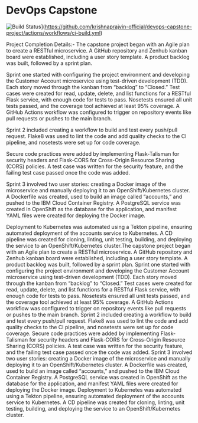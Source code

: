 # DevOps Capstone

![Build Status](https://github.com/krishnaprajvin-official/devops-capstone-project/actions/workflows/ci-build.yml/badge.svg)](https://github.com/krishnaprajvin-official/devops-capstone-project/actions/workflows/ci-build.yml)

Project Completion Details:-
The capstone project began with an Agile plan to create a RESTful microservice. A GitHub repository and Zenhub kanban board were established, including a user story template. A product backlog was built, followed by a sprint plan. 

Sprint one started with configuring the project environment and developing the Customer Account microservice using test-driven development (TDD). Each story moved through the kanban from “backlog” to “Closed.”
Test cases were created for read, update, delete, and list functions for a RESTful Flask service, with enough code for tests to pass. Nosetests ensured all unit tests passed, and the coverage tool achieved at least 95% coverage.
A GitHub Actions workflow was configured to trigger on repository events like pull requests or pushes to the main branch. 

Sprint 2 included creating a workflow to build and test every push/pull request. Flake8 was used to lint the code and add quality checks to the CI pipeline, and nosetests were set up for code coverage.

Secure code practices were added by implementing Flask-Talisman for security headers and Flask-CORS for Cross-Origin Resource Sharing (CORS) policies. A test case was written for the security feature, and the failing test case passed once the code was added. 

Sprint 3 involved two user stories: creating a Docker image of the microservice and manually deploying it to an OpenShift/Kubernetes cluster. A Dockerfile was created, used to build an image called “accounts,” and pushed to the IBM Cloud Container Registry. A PostgreSQL service was created in OpenShift as the database for the application, and manifest YAML files were created for deploying the Docker image. 

Deployment to Kubernetes was automated using a Tekton pipeline, ensuring automated deployment of the accounts service to Kubernetes. A CD pipeline was created for cloning, linting, unit testing, building, and deploying the service to an OpenShift/Kubernetes cluster.The capstone project began with an Agile plan to create a RESTful microservice. A GitHub repository and Zenhub kanban board were established, including a user story template. A product backlog was built, followed by a sprint plan. Sprint one started with configuring the project environment and developing the Customer Account microservice using test-driven development (TDD). Each story moved through the kanban from “backlog” to “Closed.” Test cases were created for read, update, delete, and list functions for a RESTful Flask service, with enough code for tests to pass. Nosetests ensured all unit tests passed, and the coverage tool achieved at least 95% coverage. A GitHub Actions workflow was configured to trigger on repository events like pull requests or pushes to the main branch. Sprint 2 included creating a workflow to build and test every push/pull request. Flake8 was used to lint the code and add quality checks to the CI pipeline, and nosetests were set up for code coverage. Secure code practices were added by implementing Flask-Talisman for security headers and Flask-CORS for Cross-Origin Resource Sharing (CORS) policies. A test case was written for the security feature, and the failing test case passed once the code was added. Sprint 3 involved two user stories: creating a Docker image of the microservice and manually deploying it to an OpenShift/Kubernetes cluster. A Dockerfile was created, used to build an image called “accounts,” and pushed to the IBM Cloud Container Registry. A PostgreSQL service was created in OpenShift as the database for the application, and manifest YAML files were created for deploying the Docker image. Deployment to Kubernetes was automated using a Tekton pipeline, ensuring automated deployment of the accounts service to Kubernetes. A CD pipeline was created for cloning, linting, unit testing, building, and deploying the service to an OpenShift/Kubernetes cluster.
